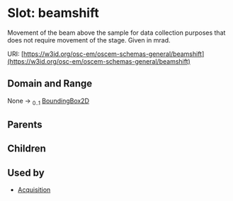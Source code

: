
# Slot: beamshift

Movement of the beam above the sample for data collection purposes that does not require movement of the stage. Given in mrad.

URI: [https://w3id.org/osc-em/oscem-schemas-general/beamshift](https://w3id.org/osc-em/oscem-schemas-general/beamshift)


## Domain and Range

None &#8594;  <sub>0..1</sub> [BoundingBox2D](BoundingBox2D.md)

## Parents


## Children


## Used by

 * [Acquisition](Acquisition.md)
